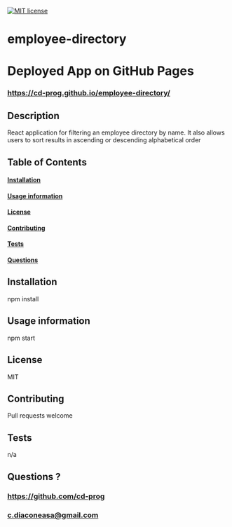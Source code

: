 
[![MIT license](https://img.shields.io/badge/License-MIT-blue.svg)](https://lbesson.mit-license.org/)

# employee-directory
# Deployed App on GitHub Pages
### https://cd-prog.github.io/employee-directory/

## Description
React application for filtering an employee directory by name. It  also allows users to sort results in ascending or descending alphabetical order



## Table of Contents
#### [Installation](https://github.com/CD-prog/employee-directory#installation-1)
#### [Usage information](https://github.com/CD-prog/employee-directory#usage-information-1)
#### [License](https://github.com/CD-prog/employee-directory#license-1)
#### [Contributing](https://github.com/CD-prog/employee-directory#contributing-1)
#### [Tests](https://github.com/CD-prog/employee-directory#tests-1)
#### [Questions](https://github.com/CD-prog/employee-directory#questions-)


## Installation
npm install

## Usage information
npm start

## License
MIT

## Contributing
Pull requests welcome

## Tests
n/a

## Questions ?
### https://github.com/cd-prog
### c.diaconeasa@gmail.com
